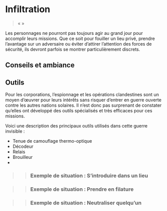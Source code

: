 # Infiltration
> «  »

> 


Les personnages ne pourront pas toujours agir au grand jour pour accomplir leurs missions. Que ce soit pour fouiller un lieu privé, prendre l’avantage sur un adversaire ou éviter d’attirer l’attention des forces de sécurité, ils devront parfois se montrer particulièrement discrets.

## Conseils et ambiance
## Outils
Pour les corporations, l’espionnage et les opérations clandestines sont un moyen d’œuvrer pour leurs intérêts sans risquer d’entrer en guerre ouverte contre les autres nations solaires. Il n’est donc pas surprenant de constater qu’elles ont développé des outils spécialisés et très efficaces pour ces missions.

Voici une description des principaux outils utilisés dans cette guerre invisible :
* Tenue de camouflage thermo-optique
* Décodeur
* Relais
* Brouilleur
* 


>> ### Exemple de situation : S’introduire dans un lieu
>>  <p class="encart__texte">

>>  </p>

>> ### Exemple de situation : Prendre en filature
>>  <p class="encart__texte">

>>  </p>

>> ### Exemple de situation : Neutraliser quelqu’un
>>  <p class="encart__texte">

>>  </p>
